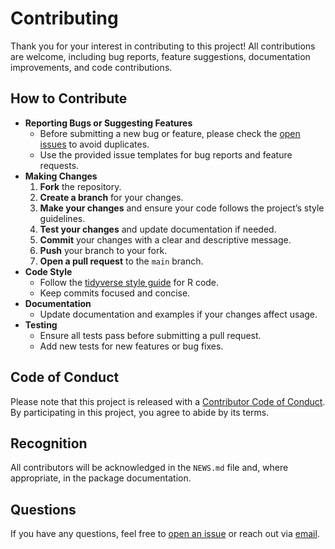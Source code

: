 # Contributing

Thank you for your interest in contributing to this project! All contributions are welcome, including bug reports, feature suggestions, documentation improvements, and code contributions.

## How to Contribute

-   **Reporting Bugs or Suggesting Features**
    -   Before submitting a new bug or feature, please check the [open issues](https://github.com/afds-bl/chensus/issues) to avoid duplicates.
    -   Use the provided issue templates for bug reports and feature requests.
-   **Making Changes**
    1.  **Fork** the repository.
    2.  **Create a branch** for your changes.
    3.  **Make your changes** and ensure your code follows the project’s style guidelines.
    4.  **Test your changes** and update documentation if needed.
    5.  **Commit** your changes with a clear and descriptive message.
    6.  **Push** your branch to your fork.
    7.  **Open a pull request** to the `main` branch.
-   **Code Style**
    -   Follow the [tidyverse style guide](https://style.tidyverse.org/) for R code.
    -   Keep commits focused and concise.
-   **Documentation**
    -   Update documentation and examples if your changes affect usage.
-   **Testing**
    -   Ensure all tests pass before submitting a pull request.
    -   Add new tests for new features or bug fixes.

## Code of Conduct

Please note that this project is released with a [Contributor Code of Conduct](https://www.perplexity.ai/search/CODE_OF_CONDUCT.md). By participating in this project, you agree to abide by its terms.

## Recognition

All contributors will be acknowledged in the `NEWS.md` file and, where appropriate, in the package documentation.

## Questions

If you have any questions, feel free to [open an issue](https://github.com/afds-bl/chensus/issues) or reach out via [email](mailto:souad.guemghar@bl.ch).
